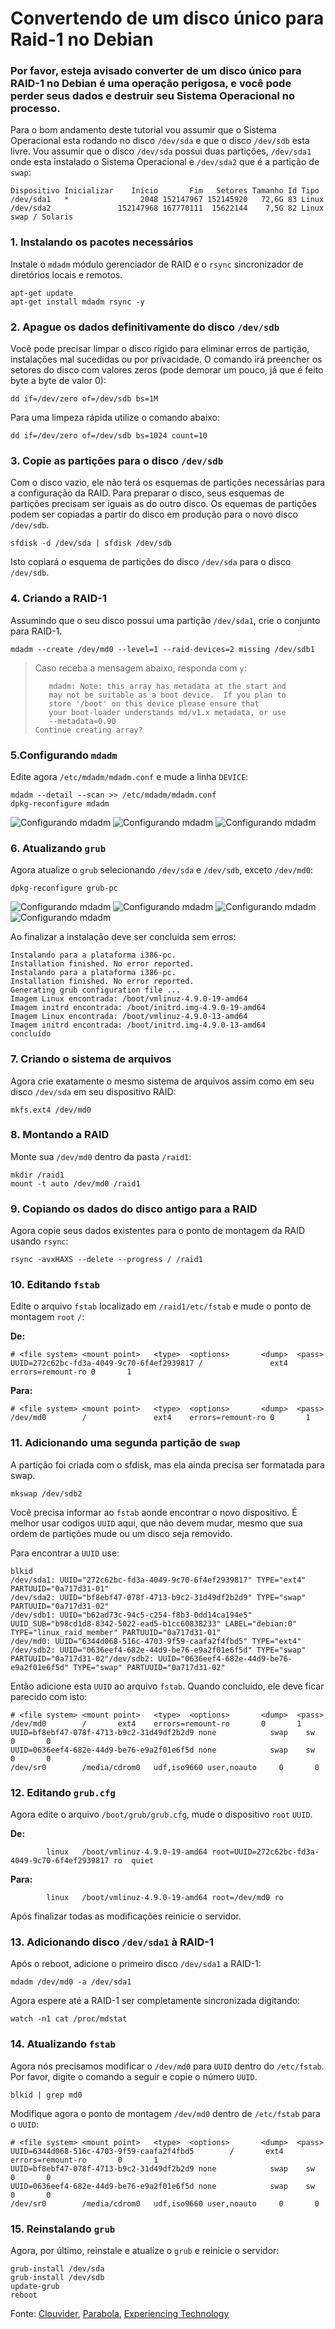 # Convertendo de um disco único para Raid-1 no Debian

### Por favor, esteja avisado converter de um disco único para RAID-1 no Debian é uma operação perigosa, e você pode perder seus dados e destruir seu Sistema Operacional no processo.

Para o bom andamento deste tutorial vou assumir que o Sistema Operacional esta rodando no disco `/dev/sda` e que o disco `/dev/sdb` esta livre. Vou assumir que o disco `/dev/sda` possui duas partições, `/dev/sda1` onde esta instalado o Sistema Operacional e `/dev/sda2` que é a partição de `swap`:

```shell
Dispositivo Inicializar    Início       Fim   Setores Tamanho Id Tipo
/dev/sda1   *                2048 152147967 152145920   72,6G 83 Linux
/dev/sda2               152147968 167770111  15622144    7,5G 82 Linux swap / Solaris
```

### 1. Instalando os pacotes necessários 
Instale o `mdadm` módulo gerenciador de RAID e o `rsync` sincronizador de diretórios locais e remotos.

```shell
apt-get update
apt-get install mdadm rsync -y
```


### 2. Apague os dados definitivamente do disco `/dev/sdb`

Você pode precisar limpar o disco rígido para eliminar erros de partição, instalações mal sucedidas ou por privacidade. O comando irá preencher os setores do disco com valores zeros (pode demorar um pouco, já que é feito byte a byte de valor 0):

```shell
dd if=/dev/zero of=/dev/sdb bs=1M
```

Para uma limpeza rápida utilize o comando abaixo:

```shell
dd if=/dev/zero of=/dev/sdb bs=1024 count=10
```


### 3. Copie as partições para o disco `/dev/sdb`

Com o disco vazio, ele não terá os esquemas de partições necessárias para a configuração da RAID. Para preparar o disco, seus esquemas de partições precisam ser iguais as do outro disco. Os equemas de partições podem ser copiadas a partir do disco em produção para o novo disco `/dev/sdb`.

```shell
sfdisk -d /dev/sda | sfdisk /dev/sdb
```

Isto copiará o esquema de partições do disco `/dev/sda` para o disco `/dev/sdb`.


### 4. Criando a RAID-1

Assumindo que o seu disco possui uma partição `/dev/sda1`, crie o conjunto para RAID-1.

```shell
mdadm --create /dev/md0 --level=1 --raid-devices=2 missing /dev/sdb1
```


>Caso receba a mensagem abaixo, responda com `y`:
>```shell
>    mdadm: Note: this array has metadata at the start and
>    may not be suitable as a boot device.  If you plan to
>    store '/boot' on this device please ensure that
>    your boot-loader understands md/v1.x metadata, or use
>    --metadata=0.90
>Continue creating array?
>```


### 5.Configurando `mdadm`

Edite agora `/etc/mdadm/mdadm.conf` e mude a linha `DEVICE`:

```shell
mdadm --detail --scan >> /etc/mdadm/mdadm.conf
dpkg-reconfigure mdadm
```
![Configurando mdadm](./images/configurando_mdadm_001.png)
![Configurando mdadm](./images/configurando_mdadm_002.png)
![Configurando mdadm](./images/configurando_mdadm_003.png)


### 6. Atualizando `grub`

Agora atualize o `grub` selecionando `/dev/sda` e `/dev/sdb`, exceto `/dev/md0`:

```shell
dpkg-reconfigure grub-pc
```

![Configurando mdadm](./images/configurando_grub-pc_001.png)
![Configurando mdadm](./images/configurando_grub-pc_002.png)
![Configurando mdadm](./images/configurando_grub-pc_003.png)
![Configurando mdadm](./images/configurando_grub-pc_004.png)

Ao finalizar a instalação deve ser concluida sem erros:

```shell
Instalando para a plataforma i386-pc.
Installation finished. No error reported.
Instalando para a plataforma i386-pc.
Installation finished. No error reported.
Generating grub configuration file ...
Imagem Linux encontrada: /boot/vmlinuz-4.9.0-19-amd64
Imagem initrd encontrada: /boot/initrd.img-4.9.0-19-amd64
Imagem Linux encontrada: /boot/vmlinuz-4.9.0-13-amd64
Imagem initrd encontrada: /boot/initrd.img-4.9.0-13-amd64
concluído
```

### 7. Criando o sistema de arquivos
Agora crie exatamente o mesmo sistema de arquivos assim como em seu disco `/dev/sda` em seu dispositivo RAID:

```shell
mkfs.ext4 /dev/md0
```

### 8. Montando a RAID
Monte sua `/dev/md0` dentro da pasta `/raid1`:

```shell
mkdir /raid1
mount -t auto /dev/md0 /raid1
```

### 9. Copiando os dados do disco antigo para a RAID
Agora copie seus dados existentes para o ponto de montagem da RAID usando `rsync`:

```shell
rsync -avxHAXS --delete --progress / /raid1
```


### 10. Editando `fstab`
Edite o arquivo `fstab` localizado em `/raid1/etc/fstab` e mude o ponto de montagem `root` `/`:

**De:**
```shell
# <file system> <mount point>   <type>  <options>       <dump>  <pass>
UUID=272c62bc-fd3a-4049-9c70-6f4ef2939817 /               ext4    errors=remount-ro 0       1
```

**Para:**
```shell
# <file system> <mount point>   <type>  <options>       <dump>  <pass>
/dev/md0        /               ext4    errors=remount-ro 0       1
```


### 11. Adicionando uma segunda partição de `swap`
A partição foi criada com o sfdisk, mas ela ainda precisa ser formatada para swap.

```shell
mkswap /dev/sdb2
```

Você precisa informar ao `fstab` aonde encontrar o novo dispositivo. É melhor usar codigos `UUID` aqui, que não devem mudar, mesmo que sua ordem de partições mude ou um disco seja removido.

Para encontrar a `UUID` use:

```shell
blkid
/dev/sda1: UUID="272c62bc-fd3a-4049-9c70-6f4ef2939817" TYPE="ext4" PARTUUID="0a717d31-01"
/dev/sda2: UUID="bf8ebf47-078f-4713-b9c2-31d49df2b2d9" TYPE="swap" PARTUUID="0a717d31-02"
/dev/sdb1: UUID="b62ad73c-94c5-c254-f8b3-0dd14ca194e5" UUID_SUB="b98cd1d8-8342-5022-ead5-b1cc60838233" LABEL="debian:0" TYPE="linux_raid_member" PARTUUID="0a717d31-01"
/dev/md0: UUID="6344d068-516c-4703-9f59-caafa2f4fbd5" TYPE="ext4"
/dev/sdb2: UUID="0636eef4-682e-44d9-be76-e9a2f01e6f5d" TYPE="swap" PARTUUID="0a717d31-02"/dev/sdb2: UUID="0636eef4-682e-44d9-be76-e9a2f01e6f5d" TYPE="swap" PARTUUID="0a717d31-02"
```

Então adicione esta `UUID` ao arquivo `fstab`. Quando concluido, ele deve ficar parecido com isto:

```shell
# <file system> <mount point>   <type>  <options>       <dump>  <pass>
/dev/md0        /       ext4    errors=remount-ro       0       1
UUID=bf8ebf47-078f-4713-b9c2-31d49df2b2d9 none            swap    sw              0       0
UUID=0636eef4-682e-44d9-be76-e9a2f01e6f5d none            swap    sw              0       0
/dev/sr0        /media/cdrom0   udf,iso9660 user,noauto     0       0
```


### 12. Editando `grub.cfg`
Agora edite o arquivo `/boot/grub/grub.cfg`, mude o dispositivo `root` `UUID`.

**De:**
```shell
        linux   /boot/vmlinuz-4.9.0-19-amd64 root=UUID=272c62bc-fd3a-4049-9c70-6f4ef2939817 ro  quiet
```

**Para:**

```shell
        linux   /boot/vmlinuz-4.9.0-19-amd64 root=/dev/md0 ro
```

Após finalizar todas as modificações reinicie o servidor.


### 13. Adicionando disco `/dev/sda1` à RAID-1

Após o reboot, adicione o primeiro disco `/dev/sda1` a RAID-1:

```shell
mdadm /dev/md0 -a /dev/sda1
```

Agora espere até a RAID-1 ser completamente sincronizada digitando:

```shell
watch -n1 cat /proc/mdstat
```

### 14. Atualizando `fstab`

Agora nós precisamos modificar o `/dev/md0` para `UUID` dentro do `/etc/fstab`. Por favor, digite o comando a seguir e copie o número `UUID`.

```shell
blkid | grep md0
```

Modifique agora o ponto de montagem `/dev/md0` dentro de `/etc/fstab` para o `UUID`:

````shell
# <file system> <mount point>   <type>  <options>       <dump>  <pass>
UUID=6344d068-516c-4703-9f59-caafa2f4fbd5        /       ext4    errors=remount-ro       0       1
UUID=bf8ebf47-078f-4713-b9c2-31d49df2b2d9 none            swap    sw              0       0
UUID=0636eef4-682e-44d9-be76-e9a2f01e6f5d none            swap    sw              0       0
/dev/sr0        /media/cdrom0   udf,iso9660 user,noauto     0       0
````


### 15. Reinstalando `grub`

Agora, por último, reinstale e atualize o `grub` e reinicie o servidor:

```shell
grub-install /dev/sda
grub-install /dev/sdb
update-grub
reboot
```


Fonte: [Clouvider](https://www.clouvider.com/knowledge_base/converting-from-single-disk-to-raid-1-on-ubuntu-linux/), [Parabola](https://wiki.parabola.nu/Convert_a_single_drive_system_to_RAID), [Experiencing Technology](https://blog.tinned-software.net/replace-hard-disk-from-software-raid/)